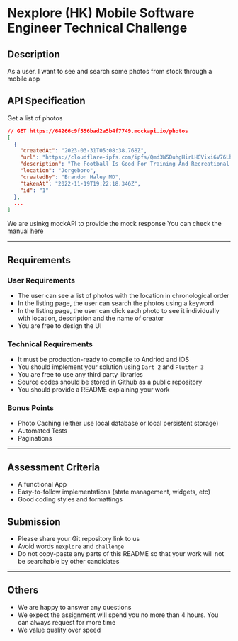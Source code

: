 # Nexplore (HK) Mobile Software Engineer Technical Challenge

## Description

As a user, I want to see and search some photos from stock through a mobile app

## API Specification

Get a list of photos

```json
// GET https://64266c9f556bad2a5b4f7749.mockapi.io/photos
[
  {
    "createdAt": "2023-03-31T05:08:38.768Z",
    "url": "https://cloudflare-ipfs.com/ipfs/Qmd3W5DuhgHirLHGVixi6V76LhCkZUz6pnFt5AJBiyvHye/avatar/855.jpg",
    "description": "The Football Is Good For Training And Recreational Purposes",
    "location": "Jorgeboro",
    "createdBy": "Brandon Haley MD",
    "takenAt": "2022-11-19T19:22:18.346Z",
    "id": "1"
  },
  ...
]
```

We are usinkg mockAPI to provide the mock response
You can check the manual [here](https://github.com/mockapi-io/docs/wiki)

---

## Requirements

### User Requirements

- The user can see a list of photos with the location in chronological order
- In the listing page, the user can search the photos using a keyword
- In the listing page, the user can click each photo to see it individually with location, description and the name of creator
- You are free to design the UI

### Technical Requirements

- It must be production-ready to compile to Andriod and iOS
- You should implement your solution using `Dart 2` and `Flutter 3`
- You are free to use any third party libraries
- Source codes should be stored in Github as a public repository
- You should provide a README explaining your work

### Bonus Points

- Photo Caching (either use local database or local persistent storage)
- Automated Tests
- Paginations

---

## Assessment Criteria

- A functional App
- Easy-to-follow implementations (state management, widgets, etc)
- Good coding styles and formattings

## Submission

- Please share your Git repository link to us
- Avoid words `nexplore` and `challenge`
- Do not copy-paste any parts of this README so that your work will not be searchable by other candidates

---
## Others

- We are happy to answer any questions
- We expect the assignment will spend you no more than 4 hours. You can always request for more time
- We value quality over speed
